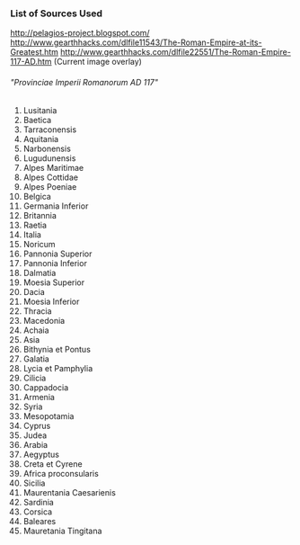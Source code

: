 ### List of Sources Used ###
http://pelagios-project.blogspot.com/
http://www.gearthhacks.com/dlfile11543/The-Roman-Empire-at-its-Greatest.htm
http://www.gearthhacks.com/dlfile22551/The-Roman-Empire-117-AD.htm (Current image overlay)


###### "Provinciae Imperii Romanorum AD 117" #####

1. Lusitania
2. Baetica
3. Tarraconensis
4. Aquitania
5. Narbonensis
6. Lugudunensis
7. Alpes Maritimae
8. Alpes Cottidae
9. Alpes Poeniae 
10. Belgica
11. Germania Inferior
12. Britannia
13. Raetia
14. Italia
16. Noricum
17. Pannonia Superior
18. Pannonia Inferior
19. Dalmatia
20. Moesia Superior
21. Dacia
22. Moesia Inferior
23. Thracia
24. Macedonia
25. Achaia
26. Asia
27. Bithynia et Pontus
28. Galatia
29. Lycia et Pamphylia
30. Cilicia
31. Cappadocia
32. Armenia
33. Syria
34. Mesopotamia
35. Cyprus
36. Judea
37. Arabia
38. Aegyptus
39. Creta et Cyrene
40. Africa proconsularis
41. Sicilia
42. Maurentania Caesarienis
43. Sardinia
44. Corsica
45. Baleares
46. Mauretania Tingitana
